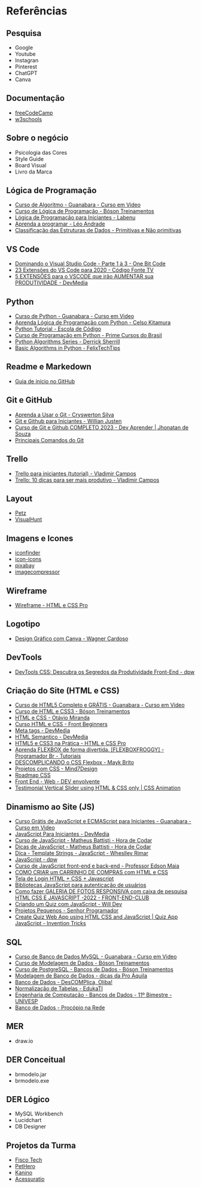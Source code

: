 # Referências

## Pesquisa
* Google
* Youtube
* Instagran
* Pinterest
* ChatGPT
* Canva

## Documentação
* [freeCodeCamp](https://www.freecodecamp.org/)
* [w3schools](https://www.w3schools.com/)

## Sobre o negócio
* Psicologia das Cores
* Style Guide
* Board Visual
* Livro da Marca

## Lógica de Programação
* [Curso de Algoritmo - Guanabara - Curso em Video](https://www.cursoemvideo.com/curso/curso-de-algoritmo/)
* [Curso de Lógica de Programação - Bóson Treinamentos](https://www.youtube.com/playlist?list=PLucm8g_ezqNpYL-z-lutCuBplhx9aqkdd)
* [Lógica de Programação para Iniciantes - Labenu](https://www.youtube.com/playlist?list=PLAIgeRdMaoGVrASBxWcbAurQMzXJMArkg)
* [Aprenda a programar - Léo Andrade](https://www.youtube.com/playlist?list=PLY-9oEzuBhdfzxLxLeTr56YG8Vqu-Y0dl)
* [Classificação das Estruturas de Dados - Primitivas e Não primitivas](https://www.youtube.com/watch?v=XDgOANkoS0Q)

## VS Code
* [Dominando o Visual Studio Code - Parte 1 à 3 - One Bit Code](https://www.youtube.com/watch?v=Po4d8Q2krcE)
* [23 Extensões do VS Code para 2020 - Código Fonte TV](https://www.youtube.com/watch?v=tmgpF7Bn3_E)
* [5 EXTENSÕES para o VSCODE que irão AUMENTAR sua PRODUTIVIDADE - DevMedia](https://www.youtube.com/watch?v=HIxRDyFfnuc)

## Python
* [Curso de Python - Guanabara - Curso em Video](https://www.youtube.com/watch?v=U_A2kwUfmlw&list=PLvE-ZAFRgX8hnECDn1v9HNTI71veL3oW0&index=1)
* [Aprenda Lógica de Programação com Python - Celso Kitamura](https://www.youtube.com/playlist?list=PLklC0grE-khQMrsgKHggI15Zj0i1f19VH)
* [Python Tutorial - Escola de Código](https://www.youtube.com/playlist?list=PLp439rJp67ti5T4L_NHn9J-iwDYsY7zUK)
* [Curso de Programação em Python - Prime Cursos do Brasil](https://www.youtube.com/playlist?list=PLFKhhNd35zq_INvuX9YzXIbtpo_LGDzYK)
* [Python Algorithms Series - Derrick Sherrill](https://www.youtube.com/playlist?list=PLc_Ps3DdrcTsizjAG5uMhpoDfhDmxpOzv)
* [Basic Algorithms in Python - FelixTechTips](https://www.youtube.com/playlist?list=PLliXbzY3XhUSJy3izXH-0ojiT3Uup8xbu)

## Readme e Markedown
* [Guia de início no GitHub](https://docs.github.com/pt/get-started/writing-on-github/getting-started-with-writing-and-formatting-on-github/quickstart-for-writing-on-github)

## Git e GitHub
* [Aprenda a Usar o Git - Cryswerton Silva](https://www.youtube.com/playlist?list=PL0OPpTVVOFZCNJuDsnPMMgfcntKleZ7BS)
* [Git e Github para Iniciantes - Willian Justen](https://www.youtube.com/playlist?list=PLlAbYrWSYTiPA2iEiQ2PF_A9j__C4hi0A)
* [Curso de Git e Github COMPLETO 2023 - Dev Aprender | Jhonatan de Souza](https://www.youtube.com/watch?v=kB5e-gTAl_s&t=1s)
* [Principais Comandos do Git](https://jorgekotickaudy.files.wordpress.com/2017/12/principais-comandos-no-git.pdf)

## Trello
* [Trello para iniciantes (tutorial) - Vladimir Campos](https://www.youtube.com/watch?v=dkzhEGm86nM)
* [Trello: 10 dicas para ser mais produtivo - Vladimir Campos](https://www.youtube.com/watch?v=noRwgM_vavM)

## Layout
* [Petz](https://www.petz.com.br/)
* [VisualHunt](https://visualhunt.com/)

## Imagens e Icones
* [iconfinder](https://www.iconfinder.com/)
* [icon-icons](https://icon-icons.com/)
* [pixabay](https://pixabay.com/pt/)
* [imagecompressor](https://imagecompressor.com/)

## Wireframe 
* [Wireframe - HTML e CSS Pro](https://www.youtube.com/watch?v=DRmTXb_Wymo&list=PL4I-14pHZsLG6PcW2jQG98V4K8tJRUkWZ)

## Logotipo
* [Design Gráfico com Canva - Wagner Cardoso](https://www.youtube.com/watch?v=RqdQmW_bk7I&list=PLOPt_yd2VLWG49SxF2VrpLMKE82RojQiC)

## DevTools
* [DevTools CSS: Descubra os Segredos da Produtividade Front-End - dpw](https://www.youtube.com/watch?v=7KvBSpGLQa0)

## Criação do Site (HTML e CSS)
* [Curso de HTML5 Completo e GRÁTIS - Guanabara - Curso em Video](https://www.youtube.com/playlist?list=PLHz_AreHm4dlAnJ_jJtV29RFxnPHDuk9o)
* [Curso de HTML e CSS3 - Bóson Treinamentos](https://www.youtube.com/playlist?list=PLucm8g_ezqNqenmYtyuCiOeUflgRAGMTr)
* [HTML e CSS - Otávio Miranda](https://www.youtube.com/playlist?list=PLbIBj8vQhvm3HiYKbZB-_WYvAKhHfwJl1)
* [Curso HTML e CSS - Front Beginners](https://www.youtube.com/playlist?list=PLuElAIt7y8x0Mp5ng9Ov3ciGh_fEarUkW)
* [Meta tags - DevMedia](https://www.devmedia.com.br/html-meta-tags-entendendo-o-uso-de-meta-tags/30328)
* [HTML Semantico - DevMedia](https://www.devmedia.com.br/html-semantico-conheca-os-elementos-semanticos-da-html5/38065)
* [HTML5 e CSS3 na Prática - HTML e CSS Pro](https://www.youtube.com/watch?v=IZklJY9ZU0o&list=PL4I-14pHZsLGjFcG-80FlIC7XhgA6lNe5)
* [Aprenda FLEXBOX de forma divertida. [FLEXBOXFROGGY] - Programador Br - Tutoriais](https://www.youtube.com/watch?v=7uGDoJN0tAA)
* [DESCOMPLICANDO o CSS Flexbox - Mayk Brito](https://www.youtube.com/watch?v=gOMK_xruAqc)
* [Projetos com CSS - Mind7Design](https://www.youtube.com/playlist?list=PLS8oMGw0-qC3xhZX7hoZsQi6kPy3_3YE0)
* [Roadmap CSS](https://pingback.com/gabcodes/css-roadmap-guia-para-estudo-de-css)
* [Front End - Web - DEV envolvente](https://www.youtube.com/playlist?list=PLI6D4TUJut5eId4-jMDsjsfpueJt4_XDg)
* [Testimonial Vertical Slider using HTML & CSS only | CSS Animation](https://www.youtube.com/watch?v=tOKzSYVlaBA&list=LL&index=2)

## Dinamismo ao Site (JS)
* [Curso Grátis de JavaScript e ECMAScript para Iniciantes - Guanabara - Curso em Video](https://www.youtube.com/playlist?list=PLHz_AreHm4dlsK3Nr9GVvXCbpQyHQl1o1)
* [JavaScript Para Iniciantes - DevMedia](https://www.youtube.com/playlist?list=PLi75dzoFwEbr8ce27L3rfOXNm49QQ6qRc)
* [Curso de JavaScript - Matheus Battisti - Hora de Codar](https://www.youtube.com/playlist?list=PLnDvRpP8BneysKU8KivhnrVaKpILD3gZ6)
* [Dicas de JavaScript - Matheus Battisti - Hora de Codar](https://www.youtube.com/playlist?list=PLnDvRpP8Bnewiqo_La2z29dtxGyuNf94y)
* [Dica - Template Strings - JavaScript - Wheslley Rimar](https://www.youtube.com/watch?v=IteHDhLWriM)
* [JavaScript - dpw](https://www.youtube.com/playlist?list=PLYgzkrmJnLwqbpvweIO2dgVEQ9nHwBLaM)
* [Curso de JavaScript front-end e back-end - Professor Edson Maia](https://www.youtube.com/playlist?list=PLnex8IkmReXxZEXje06kW1uCwm5iC8M_Z)
* [COMO CRIAR um CARRINHO DE COMPRAS com HTML e CSS](https://www.youtube.com/watch?v=8VjsyeMo9-A)
* [Tela de Login HTML + CSS + Javascript](https://programandosolucoes.dev.br/2021/05/11/login-html-css-javascript/)
* [Bibliotecas JavaScript para autenticação de usuários](https://www.mundojs.com.br/2019/02/22/bibliotecas-javascript-para-autenticacao-de-usuarios/)
* [Como fazer GALERIA DE FOTOS RESPONSIVA com caixa de pesquisa HTML CSS E JAVASCRIPT -2022 - FRONT-END-CLUB](https://www.youtube.com/watch?v=ZRYhFoW_k2k&list=LL&index=3&t=8s)
* [Criando um Quiz com JavaScript - Will Dev](https://www.youtube.com/watch?v=7b6HW8-67WE&list=LL&index=6)
* [Projetos Pequenos - Senhor Programador](https://www.youtube.com/playlist?list=PLNb8WhOkH6MXqoqce6u2Cry46E9tzBDUK)
* [Create Quiz Web App using HTML CSS and JavaScript | Quiz App JavaScript - Invention Tricks](https://www.youtube.com/watch?v=WHHYz8rZmDU&list=LL&index=4)

## SQL
* [Curso de Banco de Dados MySQL - Guanabara - Curso em Video](https://www.youtube.com/playlist?list=PLHz_AreHm4dkBs-795Dsgvau_ekxg8g1r)
* [Curso de Modelagem de Dados - Bóson Treinamentos](https://www.youtube.com/watch?v=Q_KTYFgvu1s&list=PLucm8g_ezqNoNHU8tjVeHmRGBFnjDIlxD)
* [Curso de PostgreSQL - Bancos de Dados - Bóson Treinamentos](https://www.youtube.com/watch?v=Z_SPrzlT4Fc&list=PLucm8g_ezqNoAkYKXN_zWupyH6hQCAwxY)
* [Modelagem de Banco de Dados - dicas da Pro Áquila](https://www.youtube.com/playlist?list=PLauLnB2H48-s-7wQ1EcEFa_0ZMKGnVsqA)
* [Banco de Dados - DesCOMPlica, Oliba!](https://www.youtube.com/playlist?list=PLHCyLhqWSaHCItIKsQ37d7-_1CIDlZUtf)
* [Normalização de Tabelas - EdukaTI](https://www.youtube.com/playlist?list=PLQQLGmi9EOFxsGsGNnsQHEROsbGBSd1dY)
* [Engenharia de Computação - Bancos de Dados - 11º Bimestre - UNIVESP](https://www.youtube.com/playlist?list=PLxI8Can9yAHeHQr2McJ01e-ANyh3K0Lfq)
* [Banco de Dados - Procópio na Rede](https://www.youtube.com/@ProcopionaRede/search?query=banco%20de%20dados)

## MER
* draw.io

## DER Conceitual
* brmodelo.jar
* brmodelo.exe

## DER Lógico
* MySQL Workbench
* Lucidchart
* DB Designer

## Projetos da Turma
* [Fisco Tech](https://github.com/Eduardo377/fiscotech/tree/main)
* [PetHero](https://github.com/Giuliano-Sampaio/projeto_pethero)
* [Kanino](https://github.com/ArielVe/KANINO_PROZ)
* [Acessuratio](https://github.com/DavidSheltonSF/proz-proj-integrador)
